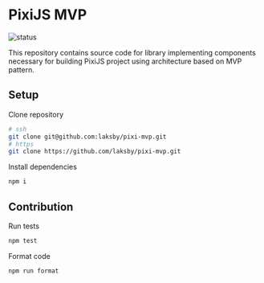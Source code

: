 # PixiJS MVP

![status](https://github.com/laksby/pixi-mvp/actions/workflows/test.yml/badge.svg?branch=master)

This repository contains source code for library implementing components necessary for building PixiJS project using architecture based on MVP pattern.

## Setup

Clone repository

```bash
# ssh
git clone git@github.com:laksby/pixi-mvp.git
# https
git clone https://github.com/laksby/pixi-mvp.git
```

Install dependencies

```bash
npm i
```

## Contribution

Run tests

```bash
npm test
```

Format code

```bash
npm run format
```
